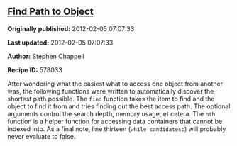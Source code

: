 ## [Find Path to Object](https://code.activestate.com/recipes/578033-find-path-to-object)

**Originally published:** 2012-02-05 07:07:33

**Last updated:** 2012-02-05 07:07:33

**Author:** Stephen Chappell

**Recipe ID:** 578033

After wondering what the easiest what to access one object from another was, the following functions were written to automatically discover the shortest path possible. The `find` function takes the item to find and the object to find it from and tries finding out the best access path. The optional arguments control the search depth, memory usage, et cetera. The `nth` function is a helper function for accessing data containers that cannot be indexed into. As a final note, line thirteen (`while candidates:`) will probably never evaluate to false.
